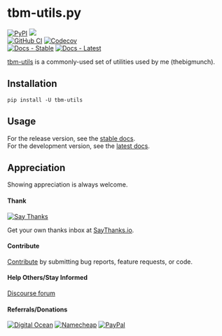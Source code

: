 # tbm-utils.py

[![PyPI](https://img.shields.io/pypi/v/tbm-utils.svg?label=PyPI)](https://pypi.org/project/tbm-utils/)
![](https://img.shields.io/badge/Python-3.6%2B-blue.svg)  
[![GitHub CI](https://img.shields.io/github/workflow/status/thebigmunch/tbm-utils/CI?label=GitHub%20CI)](https://github.com/thebigmunch/tbm-utils/actions?query=workflow%3ACI)
[![Codecov](https://img.shields.io/codecov/c/github/thebigmunch/tbm-utils.svg?label=Codecov)](https://codecov.io/gh/thebigmunch/tbm-utils)  
[![Docs - Stable](https://img.shields.io/readthedocs/tbm-utils/stable.svg?label=Docs%20%28Stable%29)](https://tbm-utils.readthedocs.io/en/stable/)
[![Docs - Latest](https://img.shields.io/readthedocs/tbm-utils/latest.svg?label=Docs%20%28Latest%29)](https://tbm-utils.readthedocs.io/en/latest/)

[tbm-utils](https://github.com/thebigmunch/tbm-utils) is a commonly-used set of utilities used by me (thebigmunch).


## Installation

``pip install -U tbm-utils``


## Usage

For the release version, see the [stable docs](https://tbm-utils.readthedocs.io/en/stable/).  
For the development version, see the [latest docs](https://tbm-utils.readthedocs.io/en/latest/).


## Appreciation

Showing appreciation is always welcome.

#### Thank

[![Say Thanks](https://img.shields.io/badge/thank-thebigmunch-blue.svg?style=flat-square)](https://saythanks.io/to/thebigmunch)

Get your own thanks inbox at [SayThanks.io](https://saythanks.io/).

#### Contribute

[Contribute](https://github.com/thebigmunch/tbm-utils/blob/main/.github/CONTRIBUTING.md) by submitting bug reports, feature requests, or code.

#### Help Others/Stay Informed

[Discourse forum](https://forum.thebigmunch.me/)

#### Referrals/Donations

[![Digital Ocean](https://img.shields.io/badge/Digital_Ocean-referral-orange.svg?style=flat-square)](https://bit.ly/DigitalOcean-tbm-referral) [![Namecheap](https://img.shields.io/badge/Namecheap-referral-orange.svg?style=flat-square)](http://bit.ly/Namecheap-tbm-referral) [![PayPal](https://img.shields.io/badge/PayPal-donate-brightgreen.svg?style=flat-square)](https://bit.ly/PayPal-thebigmunch)
